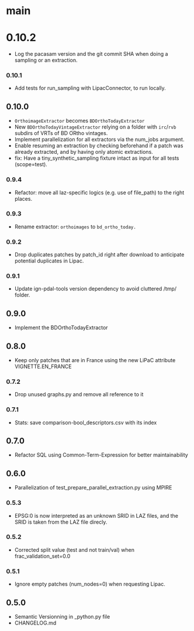 # main

# 0.10.2
- Log the pacasam version and the git commit SHA when doing a sampling or an extraction.

### 0.10.1
- Add tests for run_sampling with LipacConnector, to run locally.

## 0.10.0
- `OrthoimageExtractor` becomes `BDOrthoTodayExtractor`
- New `BDOrthoTodayVintageExtractor` relying on a folder with `irc`/`rvb` subdirs of VRTs of BD ORtho vintages.
- Implement parallelization for all extractors via the num_jobs argument.
- Enable resuming an extraction by checking beforehand if a patch was already extracted, and by having only atomic extractions.
- fix: Have a tiny_synthetic_sampling fixture intact as input for all tests (scope=test).

### 0.9.4
- Refactor: move all laz-specific logics (e.g. use of file_path) to the right places. 

### 0.9.3
- Rename extractor: `orthoimages` to `bd_ortho_today.`

### 0.9.2
- Drop duplicates patches by patch_id right after download to anticipate potential duplicates in Lipac.

### 0.9.1
- Update ign-pdal-tools version dependency to avoid cluttered /tmp/ folder.

## 0.9.0
- Implement the BDOrthoTodayExtractor

## 0.8.0
- Keep only patches that are in France using the new LiPaC attribute VIGNETTE.EN_FRANCE

### 0.7.2
- Drop unused graphs.py and remove all reference to it

### 0.7.1
- Stats: save comparison-bool_descriptors.csv with its index

## 0.7.0
- Refactor SQL using Common-Term-Expression for better maintainability

## 0.6.0
- Parallelization of test_prepare_parallel_extraction.py using MPIRE

### 0.5.3
- EPSG:0 is now interpreted as an unknown SRID in LAZ files, and the SRID is taken from the LAZ file direcly.

### 0.5.2
- Corrected split value (test and not train/val) when frac_validation_set=0.0

### 0.5.1
- Ignore empty patches (num_nodes=0) when requesting Lipac.

## 0.5.0
- Semantic Versionning in _python.py file
- CHANGELOG.md
